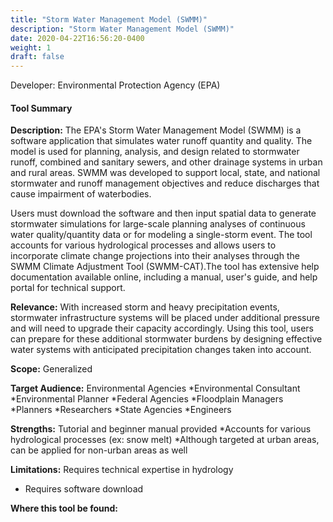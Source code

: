 ```yaml
---
title: "Storm Water Management Model (SWMM)"
description: "Storm Water Management Model (SWMM)"
date: 2020-04-22T16:56:20-0400
weight: 1
draft: false
---
```

Developer: Environmental Protection Agency (EPA)

#### Tool Summary
**Description:** The EPA's Storm Water Management Model (SWMM) is a software application that simulates water runoff quantity and quality. The model is used for planning, analysis, and design related to stormwater runoff, combined and sanitary sewers, and other drainage systems in urban and rural areas. SWMM was developed to support local, state, and national stormwater and runoff management objectives and reduce discharges that cause impairment of waterbodies. 

Users must download the software and then input spatial data to generate stormwater simulations for large-scale planning analyses of continuous water quality/quantity data or for modeling a single-storm event. The tool accounts for various hydrological processes and allows users to incorporate climate change projections into their analyses through the SWMM Climate Adjustment Tool (SWMM-CAT).The tool has extensive help documentation available online, including a manual, user's guide, and help portal for technical support.


**Relevance:** With increased storm and heavy precipitation events, stormwater infrastructure systems will be placed under additional pressure and will need to upgrade their capacity accordingly. Using this tool, users can prepare for these additional stormwater burdens by designing effective water systems with anticipated precipitation changes taken into account.

**Scope:** Generalized

**Target Audience:** Environmental Agencies
*Environmental Consultant
*Environmental Planner
*Federal Agencies
*Floodplain Managers
*Planners
*Researchers
*State Agencies
*Engineers

**Strengths:** Tutorial and beginner manual provided 
*Accounts for various hydrological processes (ex: snow melt)
*Although targeted at urban areas, can be applied for non-urban areas as well

**Limitations:** Requires technical expertise in hydrology 
* Requires software download

**Where this tool be found:** 
